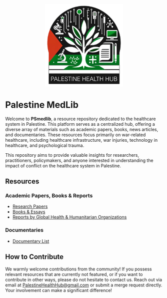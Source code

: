 <p align="center">
  <img src="gfx/PHH_Logo_transp.png" alt="Palestine Health Hub logo" width="250">
</p>


# Palestine MedLib

Welcome to **PSmedlib**, a resource repository dedicated to the healthcare system in Palestine. This platform serves as a centralized hub, offering a diverse array of materials such as academic papers, books, news articles, and documentaries. These resources focus primarily on war-related healthcare, including healthcare infrastructure, war injuries, technology in healthcare, and psychological trauma.

This repository aims to provide valuable insights for researchers, practitioners, policymakers, and anyone interested in understanding the impact of conflict on the healthcare system in Palestine.


## Resources
### Academic Papers, Books & Reports
- [Research Papers](/resources/papers.md)
- [Books & Essays](/resources/books.md)
- [Reports by Global Health & Humanitarian Organizations](/resources/int_reports.md)

[comment]: <> (- [News Articles & Opinion Pieces]&#40;/resources/news.md&#41;)


### Documentaries
- [Documentary List](/Documentaries/documentaries.md)


## How to Contribute
We warmly welcome contributions from the community! If you possess relevant resources that are currently not featured, or if you want to contribute in other ways, please do not hesitate to contact us. Reach out via email at PalestineHealthHub@gmail.com or submit a merge request directly. Your involvement can make a significant difference!